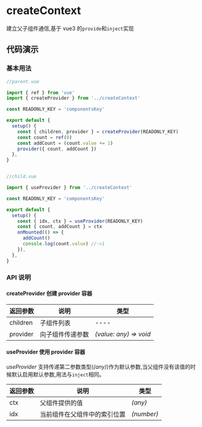 # createContext

建立父子组件通信,基于 vue3 的`provide`和`inject`实现

## 代码演示

### 基本用法

```javascript
//parent.vue

import { ref } from 'vue'
import { createProvider } from '../createContext'

const READONLY_KEY = 'componentsKey'

export default {
  setup() {
    const { children, provider } = createProvider(READONLY_KEY)
    const count = ref(0)
    const addCount = (count.value += 1)
    provider({ count, addCount })
  },
}
```

```javascript

//child.vue

import { useProvider } from '../createContext'

const READONLY_KEY = 'componentsKey'

export default {
  setup() {
    const { idx, ctx } = useProvider(READONLY_KEY)
    const { count, addCount } = ctx
    onMounted(() => {
      addCount()
      console.log(count.value) //->1
    }),
  },
}
```

### API 说明

#### createProvider 创建 provider 容器

| 返回参数 | 说明             | 类型                   |
| -------- | ---------------- | ---------------------- |
| children | 子组件列表       | ----                   |
| provider | 向子组件传递参数 | _(value: any) => void_ |

#### useProvider 使用 provider 容器

_useProvider_ 支持传递第二参数类型(_(any)_)作为默认参数,当父组件没有该值的时候默认启用默认参数,用法与`inject`相同。

| 返回参数 | 说明                         | 类型       |
| -------- | ---------------------------- | ---------- |
| ctx      | 父组件提供的值               | _(any)_    |
| idx      | 当前组件在父组件中的索引位置 | _(number)_ |
